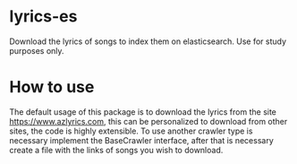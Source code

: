 # lyrics-es

Download the lyrics of songs to index them on elasticsearch. Use for study purposes only.

# How to use

The default usage of this package is to download the lyrics from the site https://www.azlyrics.com, this can be personalized to download from other sites, the code is highly extensible. To use another crawler type is necessary implement the BaseCrawler interface, after that is necessary create a file with the links of songs you wish to download.



